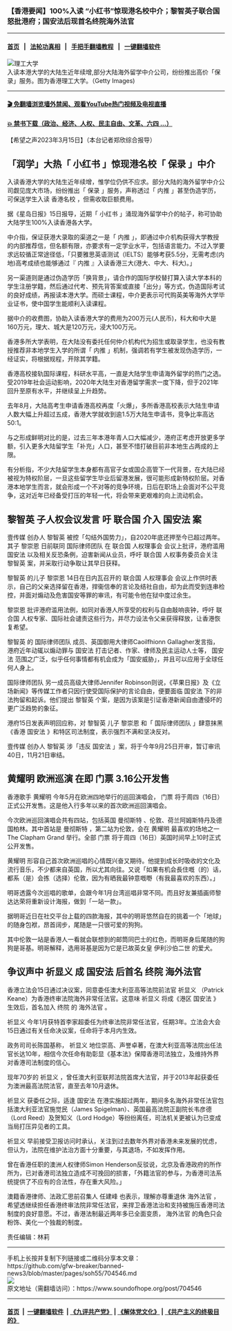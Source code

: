 ### 【香港要闻】100%入读 “小红书”惊现港名校中介；黎智英子联合国怒批港府；国安法后现首名终院海外法官 
------------------------

#### [首页](https://github.com/gfw-breaker/banned-news3/blob/master/README.md) &nbsp;&nbsp;|&nbsp;&nbsp; [法轮功真相](https://github.com/begood0513/basic/blob/master/README.md)  &nbsp;&nbsp;|&nbsp;&nbsp; [手把手翻墙教程](https://github.com/gfw-breaker/guides/wiki)  &nbsp;&nbsp;|&nbsp;&nbsp; [一键翻墙软件](https://github.com/gfw-breaker/nogfw/blob/master/README.md)  



<div><img alt="理工大学" src="https://img.soundofhope.org/2023-03/gettyimages-457890760-1678908852767.jpg"/>
<br/><figcaption class="caption">
 入读本港大学的大陆生近年续增,部分大陆海外留学中介公司，纷纷推出高价「保录」服务。图为香港理工大学。（Getty Images)
</figcaption></div><hr/>

#### [ 🎬  免翻墙浏览墙外禁闻、观看YouTube热门视频及电视直播](https://github.com/gfw-breaker/HelloWorld)

#### [ 💥  禁书下载（政治、经济、人权、民主自由、文革、六四 ...）](https://github.com/gfw-breaker/books/blob/master/README.md)

<div><div class="Content__Wrapper sc-1bvya0-0 elmmKw article_body" data-checkusr="" itemprop="articleBody">
 <div id="post_place_1">
 </div>
 <p class="meta-top">
  <span class="meta">
   【希望之声2023年3月15日】（本台记者郑欣综合报导）
  </span>
 </p>
 <h2>
  <strong>
   「润学」大热「
   <ok href="/term/551609">
    小红书
   </ok>
   」惊现港名校「
   <ok href="/term/848993">
    保录
   </ok>
   」中介
  </strong>
 </h2>
 <p>
  入读香港大学的大陆生近年续增，惟学位仍供不应求。部分大陆的海外留学中介公司觑见庞大市场，纷纷推出「
  <ok href="/term/848993">
   保录
  </ok>
  」服务，声称透过「
  <ok href="/term/848996">
   内推
  </ok>
  」甚至伪造学历，可保送学生入读
  <ok href="/term/848999">
   香港名校
  </ok>
  ，但需收取巨额费用。
 </p>
 <p>
  据《星岛日报》15日报导，近期「
  <ok href="/term/551609">
   小红书
  </ok>
  」涌现海外留学中介的帖子，称可协助大陆学生100%入读香港各大学。
 </p>
 <p>
  中介指，保证获港大录取的渠道之一是「
  <ok href="/term/848996">
   内推
  </ok>
  」，即通过中介机构获得大学教授的内部推荐信，但名额有限，亦要求有一定学业水平，包括语言能力。不过入学要求远较循正常途径低，「只要雅思英语测试（IELTS）能够考获5.5分，无需考虑(内地)高考成绩也能够通过『
  <ok href="/term/848996">
   内推
  </ok>
  』入读香港三大(港大、中大、科大)。」
 </p>
 <p>
  另一渠道则是通过伪造学历「换背景」，请合作的国际学校替打算入读大学本科的学生注册学籍，然后通过代考、预先背答案或直接「出分」等方式，伪造国际考试的良好成绩，再报读本港大学。而硕士课程，中介更表示可代购英美等海外大学毕业证书，使中国学生能顺利入读课程。
 </p>
 <p>
  据中介的收费图，协助入读香港大学的费用为200万元(人民币)，科大和中大是160万元，理大、城大是120万元，浸大100万元。
 </p>
 <p>
  香港多所大学表明，在大陆没有委托任何仲介机构代为招生或取录学生，也没有教授推荐非本地学生入学的所谓「
  <ok href="/term/848996">
   内推
  </ok>
  」机制，强调若有学生被发现伪造学历，一经证实，将根据规程，开除其学籍。
 </p>
 <p>
  香港高校接轨国际课程，科研水平高，一直是大陆学生申请海外留学的热门之选。受2019年社会运动影响，2020年大陆生对香港留学需求一度下降，但于2021年回升至原有水平，并继续呈上升趋势。
 </p>
 <p>
  去年8月，大陆高考生申请香港高校再度「火爆」，多所香港高校表示大陆生申请人数大幅上升超过五成，香港大学就收到逾1.5万大陆生申请书，竞争比率高达50:1。
 </p>
 <p>
  与之形成鲜明对比的是，过去三年本港年青人口大幅减少，港府正考虑开放更多学额，引入更多大陆留学生「补充」人口，甚至不惜打破目前非本地生占两成的上限。
 </p>
 <p>
  有分析指，不少大陆留学生本身都有高官子女或国企高管下一代背景，在大陆已经被视为特权阶层，一旦这些留学生毕业后留港发展，很可能形成新特权阶层。对香港本地学生而言，就会形成一个不对等的竞争环境，日后在职场上会面对不公平竞争，这对近年已经备受打压的年轻一代，将会带来更艰难的向上流动机会。
 </p>
 <h2>
  <strong>
   <ok href="/term/144108">
    黎智英
   </ok>
   子人权会议发言 吁
   <ok href="/term/2372">
    联合国
   </ok>
   介入
   <ok href="/term/99050">
    国安法
   </ok>
   案
  </strong>
 </h2>
 <p>
  <ok href="/term/106190">
   壹传媒
  </ok>
  创办人
  <ok href="/term/144108">
   黎智英
  </ok>
  被控「勾结外国势力」，自2020年底还押至今已超过两年。其子
  <ok href="/term/826797">
   黎崇恩
  </ok>
  日前联同
  <ok href="/term/849002">
   国际律师团队
  </ok>
  在
  <ok href="/term/2372">
   联合国
  </ok>
  <ok href="/term/13220">
   人权理事会
  </ok>
  会议上批评，港府滥用
  <ok href="/term/99050">
   国安法
  </ok>
  以及相关反恐条例，迫害新闻从业员，呼吁
  <ok href="/term/2372">
   联合国
  </ok>
  人权事务委员会关注
  <ok href="/term/144108">
   黎智英
  </ok>
  案，并采取行动争取让其早日获释。
 </p>
 <p>
  <ok href="/term/144108">
   黎智英
  </ok>
  的儿子
  <ok href="/term/826797">
   黎崇恩
  </ok>
  14日在日内瓦召开的
  <ok href="/term/2372">
   联合国
  </ok>
  <ok href="/term/13220">
   人权理事会
  </ok>
  会议上作供时表示，自己的父亲选择留在香港，捍衞信奉的言论及结社自由，却为此而受到连串检控，并面对煽动及危害国安等罪的审讯，有可能令他在狱中度过余生。
 </p>
 <p>
  <ok href="/term/826797">
   黎崇恩
  </ok>
  批评港府滥用法例，如同对香港人所享受的权利与自由敲响丧钟，呼吁
  <ok href="/term/2372">
   联合国
  </ok>
  人权专家、国际社会谴责这些行为，并尽力设法令父亲获得释放，让香港恢复希望。
 </p>
 <p>
  <ok href="/term/144108">
   黎智英
  </ok>
  的
  <ok href="/term/849002">
   国际律师团队
  </ok>
  成员、英国御用大律师Caoilfhionn Gallagher发言指，港府近年动辄以煽动罪与
  <ok href="/term/99050">
   国安法
  </ok>
  打击记者、作家、律师及民主运动人士等，
  <ok href="/term/99050">
   国安法
  </ok>
  范围之广泛，似乎任何事情都有机会成为「国安威胁」，并且可以应用于全球任何人身上。
 </p>
 <p>
  <ok href="/term/849002">
   国际律师团队
  </ok>
  另一成员高级大律师Jennifer Robinson则说，《苹果日报》及《立场新闻》等传媒工作者只因行使受国际保护的言论自由，便要面临
  <ok href="/term/99050">
   国安法
  </ok>
  下的非法拘留和起诉。他们提出
  <ok href="/term/144108">
   黎智英
  </ok>
  个案，是因为该案是引证香港新闻自由遭侵坏的更广泛趋势的象征。
 </p>
 <p>
  港府15日发表声明回应称，对
  <ok href="/term/144108">
   黎智英
  </ok>
  儿子
  <ok href="/term/826797">
   黎崇恩
  </ok>
  和「
  <ok href="/term/849002">
   国际律师团队
  </ok>
  」肆意抹黑《香港
  <ok href="/term/99050">
   国安法
  </ok>
  》和特区司法制度，表示强烈不满和坚决反对。
 </p>
 <p>
  <ok href="/term/106190">
   壹传媒
  </ok>
  创办人
  <ok href="/term/144108">
   黎智英
  </ok>
  涉「违反
  <ok href="/term/99050">
   国安法
  </ok>
  」案，将于今年9月25日开审，暂订审讯40日，11月21日审结。
 </p>
 <h2>
  <strong>
   <ok href="/term/173072">
    黄耀明
   </ok>
   <ok href="/term/749510">
    欧洲巡演
   </ok>
   在即
   <ok href="/term/30251">
    门票
   </ok>
   3.16公开发售
  </strong>
 </h2>
 <p>
  香港歌手
  <ok href="/term/173072">
   黄耀明
  </ok>
  今年5月在欧洲四地举行的巡回演唱会，
  <ok href="/term/30251">
   门票
  </ok>
  将于周四（16日）正式公开发售。这是他入行多年以来的首次欧洲巡回演唱会。
 </p>
 <p>
  今次欧洲巡回演唱会共有四站，包括英国
  <ok href="/term/48848">
   曼彻斯特
  </ok>
  、伦敦、荷兰阿姆斯特丹及德国柏林。其中首站是
  <ok href="/term/48848">
   曼彻斯特
  </ok>
  ，第二站为伦敦，会在
  <ok href="/term/173072">
   黄耀明
  </ok>
  最喜欢的场地之一The Clapham Grand 举行。全部
  <ok href="/term/30251">
   门票
  </ok>
  将于周四（16日）英国时间早上10时正式公开发售。
 </p>
 <p>
  <ok href="/term/173072">
   黄耀明
  </ok>
  形容自己首次欧洲巡唱的心情既兴奋⼜期待。他提到成长时吸收的文化及流行音乐，不少都来自英国，所以尤其向往。又说「如果有机会⻑住嘅（的）话，都系（是）会拣（选择）伦敦，因为有晒我最钟意嘅嘢（有我最喜欢的东西）。」
 </p>
 <p>
  明哥透露今次巡唱的歌单，会跟今年1月台湾巡唱非常不同。而且好友兼插画师黎达达荣将重新设计海报，做到「一站一款」。
 </p>
 <p>
  据明哥近日在社交平台上载的四款海报，其中的明哥悠然自在的挑着一个「地球」的随身包袱，昂首阔步，尾随是一只很可爱的狗狗。
 </p>
 <p>
  其中伦敦一站是香港人一看就会联想到的邮筒同巴士的红色，而明哥身后尾随的狗狗是哥基。明哥解释，选用哥基是因为它是已故英女皇
  <ok href="/term/782552">
   伊利沙伯二世
  </ok>
  的爱犬。
 </p>
 <h2>
  <strong>
   争议声中
   <ok href="/term/849005">
    祈显义
   </ok>
   成
   <ok href="/term/99050">
    国安法
   </ok>
   后首名
   <ok href="/term/809091">
    终院
   </ok>
   <ok href="/term/716978">
    海外法官
   </ok>
  </strong>
 </h2>
 <p>
  香港立法会15日通过决议案，同意委任澳大利亚高等法院前法官
  <ok href="/term/849005">
   祈显义
  </ok>
  （Patrick Keane）为香港终审法院海外非常任法官。这意味
  <ok href="/term/849005">
   祈显义
  </ok>
  将成《港区
  <ok href="/term/99050">
   国安法
  </ok>
  》生效后，首名加入
  <ok href="/term/809091">
   终院
  </ok>
  的
  <ok href="/term/716978">
   海外法官
  </ok>
  。
 </p>
 <p>
  <ok href="/term/849005">
   祈显义
  </ok>
  今年1月获特首李家超委任为终审法院非常任法官，任期3年。立法会大会15日通过有关任命决议案，任命将于本月内生效。
 </p>
 <p>
  政务司司长陈国基称，
  <ok href="/term/849005">
   祈显义
  </ok>
  地位崇高、声誉卓著，在澳大利亚高等法院出任法官长达10年，相信今次任命有助彰显《基本法》保障香港司法独立，及维持外界对香港司法制度的信心。
 </p>
 <p>
  现年70岁的
  <ok href="/term/849005">
   祈显义
  </ok>
  ，曾任澳大利亚联邦法院首席大法官，并于2013年起获委任为澳洲最高法院法官，直至去年10月退休。
 </p>
 <p>
  <ok href="/term/849005">
   祈显义
  </ok>
  获委任之际，适逢
  <ok href="/term/99050">
   国安法
  </ok>
  在港实施超过两年，期间多名海外非常任法官包括澳大利亚法官施觉民（James Spigelman）、英国最高法院正副院长韦彦德（Lord Reed）及贺知义（Lord Hodge）等纷纷离任，司法机关更被认为已变成当局打压异见者的工具。
 </p>
 <p>
  <ok href="/term/849005">
   祈显义
  </ok>
  早前接受卫报访问时承认，关注到过去数年外界对香港未来发展的忧虑，但认为，法院在维护法治方面十分重要，与其退场，不如发挥作用。
 </p>
 <p>
  曾在香港任职的澳洲人权律师Simon Henderson反驳说，北京及香港政府的所作所为，已对香港司法独立造成不可挽回的损害，「外籍法官的参与，为香港司法系统提供了不应有的合法性，存在重大风险。」
 </p>
 <p>
  澳籍香港律师、法政汇思前召集人
  <ok href="/term/849008">
   任建峰
  </ok>
  也表示，理解亦尊重退休
  <ok href="/term/716978">
   海外法官
  </ok>
  ，希望透继续担任香港终审法院非常任法官，来捍卫香港法治和支持被施压香港司法制度的良好意愿。不过，香港法制最近两年多已全面变质，
  <ok href="/term/716978">
   海外法官
  </ok>
  的角色只会粉饰、美化一个独裁的制度。
 </p>
 <p class="meta-btm">
  责任编辑：林莉
 </p>
</div>
</div>
<hr/>
手机上长按并复制下列链接或二维码分享本文章：<br/>
https://github.com/gfw-breaker/banned-news3/blob/master/pages/soh55/704546.md <br/>
<a href='https://github.com/gfw-breaker/banned-news3/blob/master/pages/soh55/704546.md'><img src='https://github.com/gfw-breaker/banned-news3/blob/master/pages/soh55/704546.md.png'/></a> <br/>
原文地址（需翻墙访问）：https://www.soundofhope.org/post/704546


------------------------
#### [首页](https://github.com/gfw-breaker/banned-news3/blob/master/README.md) &nbsp;|&nbsp; [一键翻墙软件](https://github.com/gfw-breaker/nogfw/blob/master/README.md) &nbsp;| [《九评共产党》](https://github.com/gfw-breaker/9ping.md/blob/master/README.md#九评之一评共产党是什么) | [《解体党文化》](https://github.com/gfw-breaker/jtdwh.md/blob/master/README.md) | [《共产主义的终极目的》](https://github.com/gfw-breaker/gczydzjmd.md/blob/master/README.md)


<img src='http://gfw-breaker.win/banned-news3/pages/soh55/704546.md' width='0px' height='0px'/>